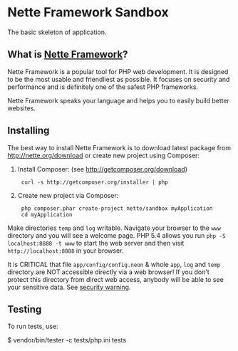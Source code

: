 Nette Framework Sandbox
=======================

The basic skeleton of application.


What is [Nette Framework](http://nette.org)?
--------------------------------------------

Nette Framework is a popular tool for PHP web development. It is designed to be
the most usable and friendliest as possible. It focuses on security and
performance and is definitely one of the safest PHP frameworks.

Nette Framework speaks your language and helps you to easily build better websites.


Installing
----------

The best way to install Nette Framework is to download latest package
from http://nette.org/download or create new project using Composer:

1. Install Composer: (see http://getcomposer.org/download)

		curl -s http://getcomposer.org/installer | php

2. Create new project via Composer:

		php composer.phar create-project nette/sandbox myApplication
		cd myApplication

Make directories `temp` and `log` writable. Navigate your browser
to the `www` directory and you will see a welcome page. PHP 5.4 allows
you run `php -S localhost:8888 -t www` to start the web server and
then visit `http://localhost:8888` in your browser.


It is CRITICAL that file `app/config/config.neon` & whole `app`, `log`
and `temp` directory are NOT accessible directly via a web browser! If you
don't protect this directory from direct web access, anybody will be able to see
your sensitive data. See [security warning](http://nette.org/security-warning).


Testing
-------

To run tests, use:

$ vendor/bin/tester -c tests/php.ini tests